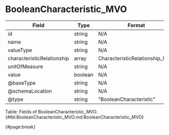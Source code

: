 <!--
    ATTENTION: This file was generated via gradle!
               Do NOT manually edit this file! Any such changes will be overwritten!
-->

# BooleanCharacteristic_MVO

| Field | Type | Format | Required |
| ------- | ------- | ------- | --- |
| id | string | N/A | No |
| name | string | N/A | No |
| valueType | string | N/A | No |
| characteristicRelationship | array | CharacteristicRelationship_MVO | No |
| unitOfMeasure | string | N/A | No |
| value | boolean | N/A | Yes |
| @baseType | string | N/A | No |
| @schemaLocation | string | N/A | No |
| @type | string | "BooleanCharacteristic" | Yes |

Table: Fields of BooleanCharacteristic_MVO. {#tbl:BooleanCharacteristic_MVO.md:BooleanCharacteristic_MVO}

{#page:break}
